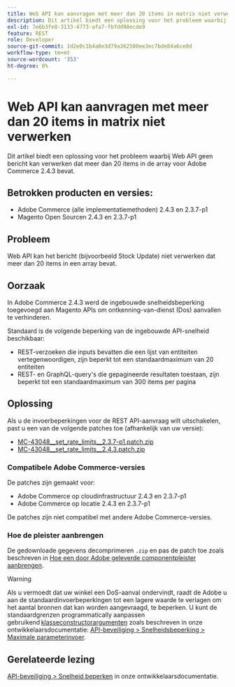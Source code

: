 ```yaml
---
title: Web API kan aanvragen met meer dan 20 items in matrix niet verwerken
description: Dit artikel biedt een oplossing voor het probleem waarbij Web API geen bericht kan verwerken dat meer dan 20 items in de array voor Adobe Commerce 2.4.3 bevat.
exl-id: 7e6b3fe8-3133-4773-afa7-fbfdd98ecde9
feature: REST
role: Developer
source-git-commit: 1d2e0c1b4a8e3d79a362500ee3ec7bde84a6ce0d
workflow-type: tm+mt
source-wordcount: '353'
ht-degree: 0%

---
```


# Web API kan aanvragen met meer dan 20 items in matrix niet verwerken

Dit artikel biedt een oplossing voor het probleem waarbij Web API geen bericht kan verwerken dat meer dan 20 items in de array voor Adobe Commerce 2.4.3 bevat.

## Betrokken producten en versies:

* Adobe Commerce (alle implementatiemethoden) 2.4.3 en 2.3.7-p1
* Magento Open Sourcen 2.4.3 en 2.3.7-p1

## Probleem

Web API kan het bericht (bijvoorbeeld Stock Update) niet verwerken dat meer dan 20 items in een array bevat.

## Oorzaak

In Adobe Commerce 2.4.3 werd de ingebouwde snelheidsbeperking toegevoegd aan Magento APIs om ontkenning-van-dienst (Dos) aanvallen te verhinderen.

Standaard is de volgende beperking van de ingebouwde API-snelheid beschikbaar:

* REST-verzoeken die inputs bevatten die een lijst van entiteiten vertegenwoordigen, zijn beperkt tot een standaardmaximum van 20 entiteiten
* REST- en GraphQL-query&#39;s die gepagineerde resultaten toestaan, zijn beperkt tot een standaardmaximum van 300 items per pagina

## Oplossing

Als u de invoerbeperkingen voor de REST API-aanvraag wilt uitschakelen, past u een van de volgende patches toe (afhankelijk van uw versie):

* [MC-43048__set_rate_limits__2.3.7-p1.patch.zip](assets/MC-43048__set_rate_limits__2.3.7-p1.patch.zip)
* [MC-43048__set_rate_limits__2.4.3.patch.zip](assets/MC-43048__set_rate_limits__2.4.3.patch.zip)

### Compatibele Adobe Commerce-versies

De patches zijn gemaakt voor:

* Adobe Commerce op cloudinfrastructuur 2.4.3 en 2.3.7-p1
* Adobe Commerce op locatie 2.4.3 en 2.3.7-p1

De patches zijn niet compatibel met andere Adobe Commerce-versies.

### Hoe de pleister aanbrengen

De gedownloade gegevens decomprimeren `.zip` en pas de patch toe zoals beschreven in [Hoe een door Adobe geleverde componentpleister aanbrengen](/help/how-to/general/how-to-apply-a-composer-patch-provided-by-magento.md).

>[!WARNING]
>
>Als u vermoedt dat uw winkel een DoS-aanval ondervindt, raadt de Adobe u aan de standaardinvoerbeperkingen tot een lagere waarde te verlagen om het aantal bronnen dat kan worden aangevraagd, te beperken.  U kunt de standaardgrenzen programmatically aanpassen gebruikend [klasseconstructorargumenten](https://devdocs.magento.com/guides/v2.4/extension-dev-guide/build/di-xml-file.html)
>zoals beschreven in onze ontwikkelaarsdocumentatie: [API-beveiliging > Snelheidsbeperking > Maximale parameterinvoer](https://devdocs.magento.com/guides/v2.4/get-started/api-security.html#rate-limiting).

## Gerelateerde lezing

[API-beveiliging > Snelheid beperken](https://devdocs.magento.com/guides/v2.4/get-started/api-security.html#rate-limiting) in onze ontwikkelaarsdocumentatie.
